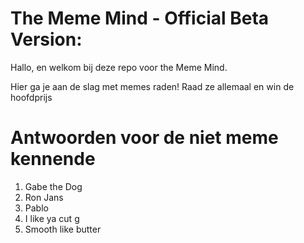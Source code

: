 # The Meme Mind - Official Beta Version:

Hallo, en welkom bij deze repo voor the Meme Mind.

Hier ga je aan de slag met memes raden!
Raad ze allemaal en win de hoofdprijs

# Antwoorden voor de niet meme kennende

 1. Gabe the Dog
 2. Ron Jans
 3. Pablo
 4. I like ya cut g
 5. Smooth like butter
